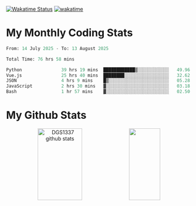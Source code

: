 [![Wakatime Status](https://github.com/noopurphalak/noopurphalak/workflows/wakatime-status-update/badge.svg)](https://github.com/noopurphalak/noopurphalak/actions/workflows/main.yml)
[![wakatime](https://wakatime.com/badge/user/80ace140-ef40-4fdd-b8ed-f3be3d2e1aea.svg)](https://wakatime.com/@80ace140-ef40-4fdd-b8ed-f3be3d2e1aea)

# My Monthly Coding Stats

<!--START_SECTION:waka-->

```python
From: 14 July 2025 - To: 13 August 2025

Total Time: 76 hrs 58 mins

Python               39 hrs 19 mins  ████████████▒░░░░░░░░░░░░   49.96 %
Vue.js               25 hrs 40 mins  ████████░░░░░░░░░░░░░░░░░   32.62 %
JSON                 4 hrs 9 mins    █▒░░░░░░░░░░░░░░░░░░░░░░░   05.28 %
JavaScript           2 hrs 30 mins   ▓░░░░░░░░░░░░░░░░░░░░░░░░   03.18 %
Bash                 1 hr 57 mins    ▓░░░░░░░░░░░░░░░░░░░░░░░░   02.50 %
```

<!--END_SECTION:waka-->

# My Github Stats
<div style="text-align: center;">
  <img width="49%" height="195px" src="https://github-readme-stats-sigma-five.vercel.app/api?username=noopurphalak&show_icons=true&count_private=true&hide_border=true&title_color=00FFFF&icon_color=00FFFF&text_color=00FFFF&bg_color=0d1117" alt="DGS1337 github stats" />
  <img width="41%" height="195px" src="https://github-readme-stats-sigma-five.vercel.app/api/top-langs/?username=noopurphalak&layout=compact&hide_border=true&title_color=00FFFF&text_color=00FFFF&bg_color=0d1117" />
</div>
